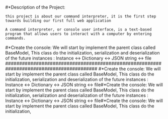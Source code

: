#*Description of the Project:

	this project is about our command interpreter, it is the first step towards building our first full web application
	
	A command interpreter, or console user interface, is a text-based program that allows users to interact with a computer by entering commands.

#*Create the console:
	We will start by implement the parent class called BaseModel, This class do the initialization, serialization and deserialization of the future instances : Instance <-> Dictionary <-> JSON string <-> file
#########################################################################################
#*Create the console:
	We will start by implement the parent class called BaseModel, This class do the initialization, serialization and deserialization of the future instances : Instance <-> Dictionary <-> JSON string <-> file#*Create the console:
	We will start by implement the parent class called BaseModel, This class do the initialization, serialization and deserialization of the future instances : Instance <-> Dictionary <-> JSON string <-> file#*Create the console:
	We will start by implement the parent class called BaseModel, This class do the initialization, 

	